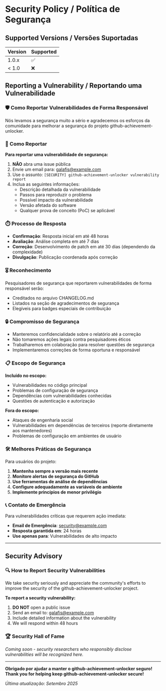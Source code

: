 # Security Policy / Política de Segurança

## Supported Versions / Versões Suportadas

| Version | Supported          |
| ------- | ------------------ |
| 1.0.x   | :white_check_mark: |
| < 1.0   | :x:                |

## Reporting a Vulnerability / Reportando uma Vulnerabilidade

### 🛡️ Como Reportar Vulnerabilidades de Forma Responsável

Nós levamos a segurança muito a sério e agradecemos os esforços da comunidade para melhorar a segurança do projeto github-achievement-unlocker.

### 📧 Como Reportar

**Para reportar uma vulnerabilidade de segurança:**

1. **NÃO** abra uma issue pública
2. Envie um email para: [galafis@example.com](mailto:galafis@example.com)
3. Use o assunto: `[SECURITY] github-achievement-unlocker vulnerability report`
4. Inclua as seguintes informações:
   - Descrição detalhada da vulnerabilidade
   - Passos para reproduzir o problema
   - Possível impacto da vulnerabilidade
   - Versão afetada do software
   - Qualquer prova de conceito (PoC) se aplicável

### ⏱️ Processo de Resposta

- **Confirmação**: Resposta inicial em até 48 horas
- **Avaliação**: Análise completa em até 7 dias
- **Correção**: Desenvolvimento de patch em até 30 dias (dependendo da complexidade)
- **Divulgação**: Publicação coordenada após correção

### 🎖️ Reconhecimento

Pesquisadores de segurança que reportarem vulnerabilidades de forma responsável serão:

- Creditados no arquivo CHANGELOG.md
- Listados na seção de agradecimentos de segurança
- Elegíveis para badges especiais de contribuição

### 🔒 Compromisso de Segurança

- Manteremos confidencialidade sobre o relatório até a correção
- Não tomaremos ações legais contra pesquisadores éticos
- Trabalharemos em colaboração para resolver questões de segurança
- Implementaremos correções de forma oportuna e responsável

### 📋 Escopo de Segurança

**Incluído no escopo:**
- Vulnerabilidades no código principal
- Problemas de configuração de segurança
- Dependências com vulnerabilidades conhecidas
- Questões de autenticação e autorização

**Fora do escopo:**
- Ataques de engenharia social
- Vulnerabilidades em dependências de terceiros (reporte diretamente aos mantenedores)
- Problemas de configuração em ambientes de usuário

### 🛠️ Melhores Práticas de Segurança

Para usuários do projeto:

1. **Mantenha sempre a versão mais recente**
2. **Monitore alertas de segurança do GitHub**
3. **Use ferramentas de análise de dependências**
4. **Configure adequadamente as variáveis de ambiente**
5. **Implemente princípios de menor privilégio**

### 📞 Contato de Emergência

Para vulnerabilidades críticas que requerem ação imediata:

- **Email de Emergência**: security@example.com
- **Resposta garantida em**: 24 horas
- **Use apenas para**: Vulnerabilidades de alto impacto

---

## Security Advisory

### 🔍 How to Report Security Vulnerabilities

We take security seriously and appreciate the community's efforts to improve the security of the github-achievement-unlocker project.

**To report a security vulnerability:**

1. **DO NOT** open a public issue
2. Send an email to: [galafis@example.com](mailto:galafis@example.com)
3. Include detailed information about the vulnerability
4. We will respond within 48 hours

### 🏆 Security Hall of Fame

*Coming soon - security researchers who responsibly disclose vulnerabilities will be recognized here.*

---

**Obrigado por ajudar a manter o github-achievement-unlocker seguro!**
**Thank you for helping keep github-achievement-unlocker secure!**

*Última atualização: Setembro 2025*
